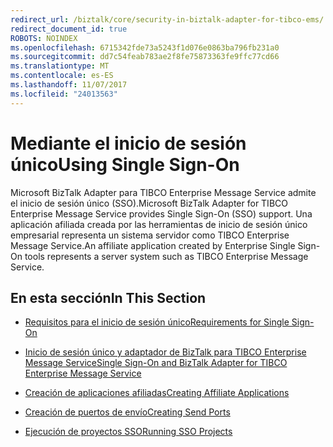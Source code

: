 ```yaml
---
redirect_url: /biztalk/core/security-in-biztalk-adapter-for-tibco-ems/
redirect_document_id: true
ROBOTS: NOINDEX
ms.openlocfilehash: 6715342fde73a5243f1d076e0863ba796fb231a0
ms.sourcegitcommit: dd7c54feab783ae2f8fe75873363fe9ffc77cd66
ms.translationtype: MT
ms.contentlocale: es-ES
ms.lasthandoff: 11/07/2017
ms.locfileid: "24013563"
---
```

# <a name="using-single-sign-on"></a><span data-ttu-id="0b492-101">Mediante el inicio de sesión único</span><span class="sxs-lookup"><span data-stu-id="0b492-101">Using Single Sign-On</span></span>
<span data-ttu-id="0b492-102">Microsoft BizTalk Adapter para TIBCO Enterprise Message Service admite el inicio de sesión único (SSO).</span><span class="sxs-lookup"><span data-stu-id="0b492-102">Microsoft BizTalk Adapter for TIBCO Enterprise Message Service provides Single Sign-On (SSO) support.</span></span> <span data-ttu-id="0b492-103">Una aplicación afiliada creada por las herramientas de inicio de sesión único empresarial representa un sistema servidor como TIBCO Enterprise Message Service.</span><span class="sxs-lookup"><span data-stu-id="0b492-103">An affiliate application created by Enterprise Single Sign-On tools represents a server system such as TIBCO Enterprise Message Service.</span></span>  
  
## <a name="in-this-section"></a><span data-ttu-id="0b492-104">En esta sección</span><span class="sxs-lookup"><span data-stu-id="0b492-104">In This Section</span></span>  
  
-   [<span data-ttu-id="0b492-105">Requisitos para el inicio de sesión único</span><span class="sxs-lookup"><span data-stu-id="0b492-105">Requirements for Single Sign-On</span></span>](../core/requirements-for-single-sign-on4.md)  
  
-   [<span data-ttu-id="0b492-106">Inicio de sesión único y adaptador de BizTalk para TIBCO Enterprise Message Service</span><span class="sxs-lookup"><span data-stu-id="0b492-106">Single Sign-On and BizTalk Adapter for TIBCO Enterprise Message Service</span></span>](../core/single-sign-on-and-biztalk-adapter-for-tibco-enterprise-message-service.md)  
  
-   [<span data-ttu-id="0b492-107">Creación de aplicaciones afiliadas</span><span class="sxs-lookup"><span data-stu-id="0b492-107">Creating Affiliate Applications</span></span>](../core/creating-affiliate-applications5.md)  
  
-   [<span data-ttu-id="0b492-108">Creación de puertos de envío</span><span class="sxs-lookup"><span data-stu-id="0b492-108">Creating Send Ports</span></span>](../core/creating-send-ports1.md)  
  
-   [<span data-ttu-id="0b492-109">Ejecución de proyectos SSO</span><span class="sxs-lookup"><span data-stu-id="0b492-109">Running SSO Projects</span></span>](../core/running-sso-projects2.md)